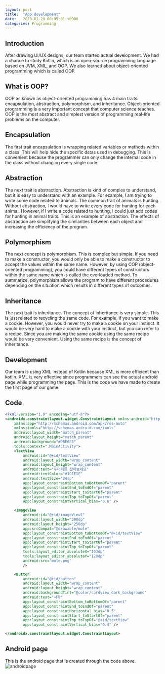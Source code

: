```yaml
---
layout: post
title:  "App development"
date:   2023-01-20 00:05:01 +0900
categories: Programming
---
```


## Introduction

After drawing UI/UX designs, our team started actual development. We had a chance to study Kotlin, which is an open-source programming language based on JVM, XML, and OOP. We also learned about object-oriented programming which is called OOP.

## What is OOP?

OOP as known as object-oriented programming has 4 main traits: encapsulation, abstraction, polymorphism, and inheritance. Object-oriented programming is a very important concept that computer science teaches. OOP is the most abstract and simplest version of programming real-life problems on the computer.

## Encapsulation

The first trait encapsulation is wrapping related variables or methods within a class. This will help hide the specific datas used in debugging. This is convenient because the programmer can only change the internal code in the class without changing every single code.

## Abstraction

The next trait is abstraction. Abstraction is kind of complex to understand, but it is easy to understand with an example. For example, I am trying to write some code related to animals. The common trait of animals is hunting. Without abstraction, I would have to write every code for hunting for each animal. However, if I write a code related to hunting, I could just add codes for hunting in animal traits. This is an example of abstraction. The effects of abstraction are simplifying the similarities between each object and increasing the efficiency of the program.

## Polymorphism

The next concept is polymorphism. This is complex but simple. If you need to make a constructor, you would only be able to make a constructor to accept the values within the same name. However, by using OOP (object-oriented programming), you could have different types of constructors within the same name which is called the overloaded method. To summarize, polymorphism allows the program to have different procedures depending on the situation which results in different types of outcomes.

## Inheritance

The next trait is inheritance. The concept of inheritance is very simple. This is just related to recycling the same code. For example, if you want to make a cookie. However, you would never try to make a cookie on your instinct. It would be very hard to make a cookie with your instinct, but you can refer to a recipe. Since you are making the same cookie using the same recipe would be very convenient. Using the same recipe is the concept of inheritance.

## Development

Our team is using XML instead of Kotlin because XML is more efficient than kotlin. XML is very effective since programmers can see the actual android page while programming the page. This is the code we have made to create the first page of our game.

## Code

```XML
<?xml version="1.0" encoding="utf-8"?>
<androidx.constraintlayout.widget.ConstraintLayout xmlns:android="http://schemas.android.com/apk/res/android"
    xmlns:app="http://schemas.android.com/apk/res-auto"
    xmlns:tools="http://schemas.android.com/tools"
    android:layout_width="match_parent"
    android:layout_height="match_parent"
    android:background="#DBE6E5"
    tools:context=".MainActivity">
    <TextView
        android:id="@+id/textView"
        android:layout_width="wrap_content"
        android:layout_height="wrap_content"
        android:text="두더지를 잡아보세요"
        android:textColor="#1C1E1E"
        android:textSize="24sp"
        app:layout_constraintBottom_toBottomOf="parent"
        app:layout_constraintEnd_toEndOf="parent"
        app:layout_constraintStart_toStartOf="parent"
        app:layout_constraintTop_toTopOf="parent"
        app:layout_constraintVertical_bias="0.6" />

    <ImageView
        android:id="@+id/imageView2"
        android:layout_width="200dp"
        android:layout_height="250dp"
        app:srcCompat="@drawable/mole"
        app:layout_constraintBottom_toBottomOf="@+id/textView"
        app:layout_constraintEnd_toEndOf="parent"
        app:layout_constraintStart_toStartOf="parent"
        app:layout_constraintTop_toTopOf="parent"
        tools:layout_editor_absoluteX="103dp"
        tools:layout_editor_absoluteY="120dp"
        android:src="mole.png"
        />

    <Button
        android:id="@+id/button"
        android:layout_width="wrap_content"
        android:layout_height="wrap_content"
        android:backgroundTint="@color/cardview_dark_background"
        android:text="시작"
        app:layout_constraintBottom_toBottomOf="parent"
        app:layout_constraintEnd_toEndOf="parent"
        app:layout_constraintHorizontal_bias="0.5"
        app:layout_constraintStart_toStartOf="parent"
        app:layout_constraintTop_toTopOf="@+id/textView"
        app:layout_constraintVertical_bias="0.4" />

</androidx.constraintlayout.widget.ConstraintLayout>
```

## Android page

This is the android page that is created through the code above.
![androidpage](https://res.cloudinary.com/dgq2zzviv/image/upload/v1674238727/Screenshot_2023-01-21_031748_q07uiy.png)
